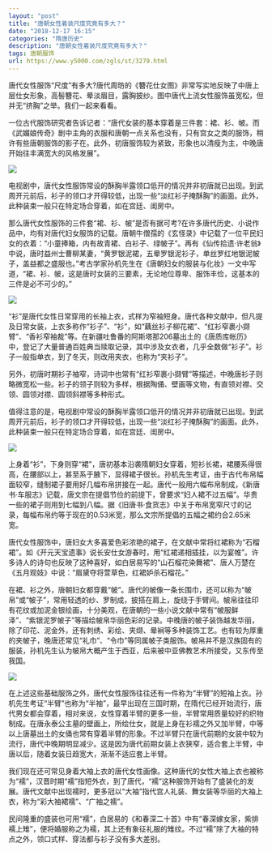 ```yaml
---
layout: "post"
title: "唐朝女性着装尺度究竟有多大？"
date: "2018-12-17 16:15"
categories: "隋唐历史"
description: "唐朝女性着装尺度究竟有多大？"
tags: 唐朝服饰
url: https://www.y5000.com/zgls/st/3279.html
---
```






唐代女性服饰“尺度”有多大?唐代周昉的《簪花仕女图》非常写实地反映了中唐上层仕女形象，高髻簪花、晕淡眉目，露胸披纱。图中唐代上流女性服饰虽宽松，但并无“挤胸”之举。我们一起来看看。

一位古代服饰研究者告诉记者：“唐代女装的基本穿着是三件套：裙、衫、帔。而《武媚娘传奇》剧中主角的衣服和唐朝一点关系也没有，只有宫女之类的服饰，稍许有些唐朝服饰的影子在。此外，初唐服饰较为紧致，形象也以清瘦为主，中晚唐开始往丰满宽大的风格发展”。

![](https://img.y5000.com/uploads/allimg/160929/6-1609291449332X.jpg)

电视剧中，唐代女性服饰常设的酥胸半露领口低开的情况并非初唐就已出现。到武周开元前后，衫子的领口才开得较低，出现一些“淡红衫子掩酥胸”的画面。此外，此种装束一般只在特定场合穿着，如在宫廷、闺房中。

那么唐代女性服饰的三件套“裙、衫、帔”是否有据可考?在许多唐代历史、小说作品中，均有对唐代妇女服饰的记载。唐朝牛僧孺的《玄怪录》中记载了一位平民妇女的衣着：“小童捧箱，内有故青裙、白衫子、绿帔子”。再有《仙传拾遗·许老翁》中说，唐时益州士曹柳某妻，“黄罗银泥裙，五晕罗银泥衫子，单丝罗红地银泥帔子，盖益都之盛服也。”考古学家孙机先生在《唐朝妇女的服装与化妆》一文中写道，“裙、衫、帔，这是唐时女装的三要素，无论地位尊卑、服饰丰俭，这基本的三件是必不可少的。”

![](https://img.y5000.com/uploads/allimg/160929/6-160929145054G1.jpg)

“衫”是唐代女性日常穿用的长袖上衣，式样为窄袖短身。唐代各种文献中，但凡提及日常女装，上衣多称作“衫子”、“衫”，如“藕丝衫子柳花裙”、“红衫窄裹小撷臂”、“香衫窄袖裁”等。在新疆吐鲁番的阿斯塔那206墓出土的《唐质库帐历》中，登记了大量普通百姓典当赎取记录，其中涉及女衣者，几乎全数做“衫子”。衫子一般指单衣，到了冬天，则改用夹衣，也称为“夹衫子”。

另外，初唐时期衫子袖窄，诗词中也常有“红衫窄裹小撷臂”等描述，中晚唐衫子则略微宽松一些。衫子的领子则较为多样，根据陶俑、壁画等文物，有直领对襟、交领、圆领对襟、圆领斜襟等多种形式。

值得注意的是，电视剧中常设的酥胸半露领口低开的情况并非初唐就已出现。到武周开元前后，衫子的领口才开得较低，出现一些“淡红衫子掩酥胸”的画面。此外，此种装束一般只在特定场合穿着，如在宫廷、闺房中。

![](https://img.y5000.com/uploads/allimg/160929/6-1609291503494c.jpg)

上身着“衫”，下身则穿“裙”，唐初基本沿袭隋朝妇女穿着，短衫长裙，裙腰系得很高，在腰部以上，甚至系于腋下，显得裙子很长。孙机先生考证，由于古代布帛幅面较窄，缝制裙子要用好几幅布帛拼接在一起。唐代一般用六幅布帛制成，《新唐书·车服志》记载，唐文宗在提倡节俭的前提下，曾要求“妇人裙不过五幅”。华贵一些的裙子则用到七幅到八幅。据《旧唐书·食货志》中关于布帛宽窄尺寸的记录，每幅布帛约等于现在的0.53米宽，那么文宗所提倡的五幅之裙约合2.65米宽。

唐代女性服饰中，唐妇女大多喜爱色彩浓艳的裙子，在文献中常将红裙称为“石榴裙”。如《开元天宝遗事》说长安仕女游春时，用“红裙递相插挂，以为宴帷”。许多诗人的诗句也反映了这种喜好，如白居易写的“山石榴花染舞裙”、唐人万楚在《五月观妓》中说：“眉黛夺将萱草色，红裙妒杀石榴花。”

在裙、衫之外，唐朝妇女都穿戴“帔”。唐代的帔像一条长围巾，还可以称为“帔帛”或“帔子”，常用轻透的纱、罗制成，披搭在肩上，旋绕于手臂间。帔帛往往印有花纹或加泥金银绘画，十分美观，在唐朝的一些小说文献中常有“帔服鲜泽”、“紫银泥罗帔子”等描绘帔帛华丽色彩的记录。中晚唐的帔子装饰越发华丽，除了印花、泥金外，还有刺绣、彩绘、夹缬、晕裥等多种装饰工艺。也有较为厚重的夹帔子，晚唐还常见“礼巾”、“令巾”等同属帔子类服饰。帔帛并不是汉族固有的服装，孙机先生认为帔帛大概产生于西亚，后来被中亚佛教艺术所接受，又东传至我国。

![](https://img.y5000.com/uploads/allimg/160929/6-160929150501956.jpg)

在上述这些基础服饰之外，唐代女性服饰往往还有一件称为“半臂”的短袖上衣。孙机先生考证“半臂”也称为“半袖”，最早出现在三国时期，在隋代已经开始流行，唐代男女都会穿着，相对来说，女性穿着半臂的更多一些，半臂常用质量较好的织物制成。在唐永泰公主墓的壁画上，所绘仕女，就是上身在衫襦之外又加半臂，中等以上唐墓出土的女俑也常有穿着半臂的形象。不过半臂只在唐代前期的女装中较为流行，唐代中晚期明显减少。这是因为唐代前期女装上衣狭窄，适合套上半臂，中唐以后，随着女装日趋宽大，渐渐不适应套上半臂。

我们现在还可常见身着大袖上衣的唐代女性画像。这种唐代的女性大袖上衣也被称为“襦”，汉晋时期“襦”指短外衣，到了唐代，“襦”这种服饰开始有了盛装化的发展。唐代文献中出现襦时，更多冠以“大袖”指代宫人礼装、舞女装等华丽的大袖上衣，称为“彩大袖裙襦”、“广袖之襦”。

民间隆重的盛装也可用“襦”，白居易的《和春深二十首》中有“春深嫁女家，紫排襦上雉”，便将婚服称之为襦，其上还有象征礼服的雉纹。不过“襦”除了大袖的特点之外，领口式样、穿法都与衫子没有多大差别。

